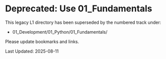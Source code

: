 # Deprecated: Use 01_Fundamentals

This legacy L1 directory has been superseded by the numbered track under:

- 01_Development/01_Python/01_Fundamentals/

Please update bookmarks and links.

Last Updated: 2025-08-11
